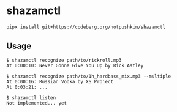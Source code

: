 # shazamctl

```sh
pipx install git+https://codeberg.org/notpushkin/shazamctl
```

## Usage

```
$ shazamctl recognize path/to/rickroll.mp3
At 0:00:10: Never Gonna Give You Up by Rick Astley
```

```
$ shazamctl recognize path/to/1h_hardbass_mix.mp3 --multiple
At 0:00:16: Russian Vodka by XS Project
At 0:03:21: ...
```

```
$ shazamctl listen
Not implemented... yet
```

